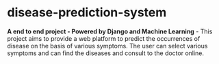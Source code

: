 # disease-prediction-system
**A end to end project - Powered by Django and Machine Learning** - This project aims to provide a web platform to predict the occurrences of disease on the basis of various symptoms. The user can select various symptoms and can find the diseases and consult to the doctor online.

